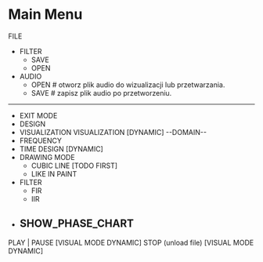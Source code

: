 # Main Menu
FILE
- FILTER
  - SAVE
  - OPEN
- AUDIO
  - OPEN # otworz plik audio do wizualizacji lub przetwarzania.
  - SAVE # zapisz plik audio po przetworzeniu.
------------
- EXIT
MODE
- DESIGN
- VISUALIZATION
VISUALIZATION [DYNAMIC]
--DOMAIN--
- FREQUENCY
- TIME
DESIGN [DYNAMIC]
- DRAWING MODE
  - CUBIC LINE [TODO FIRST]
  - LIKE IN PAINT
- FILTER
  - FIR
  - IIR
- SHOW_PHASE_CHART
  -------

PLAY | PAUSE [VISUAL MODE DYNAMIC]
STOP (unload file) [VISUAL MODE DYNAMIC]
